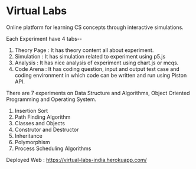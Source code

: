 # Virtual Labs
Online platform for learning CS concepts through interactive simulations.

Each Experiment have 4 tabs--
1. Theory Page : It has theory content all about experiment.
2. Simulation  : It has simulation related to experiment using p5.js
3. Analysis    : It has nice analysis of experiment using chart.js or mcqs.
4. Code Arena  : It has coding question, input and output test case and coding
                 environment in which code can be written and run using Piston API.

There are 7 experiments on Data Structure and Algorithms, Object Oriented Programming and Operating System.

1. Insertion Sort
2. Path Finding Algorithm
3. Classes and Objects
4. Construtor and Destructor
5. Inheritance
6. Polymorphism
7. Process Scheduling Algorithms

Deployed Web : 
https://virtual-labs-india.herokuapp.com/